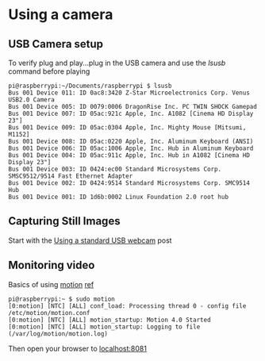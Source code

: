 # Using a camera

## USB Camera setup

To verify plug and play...plug in the USB camera and use the *lsusb* command before playing

```
pi@raspberrypi:~/Documents/raspberrypi $ lsusb
Bus 001 Device 011: ID 0ac8:3420 Z-Star Microelectronics Corp. Venus USB2.0 Camera
Bus 001 Device 005: ID 0079:0006 DragonRise Inc. PC TWIN SHOCK Gamepad
Bus 001 Device 007: ID 05ac:921c Apple, Inc. A1082 [Cinema HD Display 23"]
Bus 001 Device 009: ID 05ac:0304 Apple, Inc. Mighty Mouse [Mitsumi, M1152]
Bus 001 Device 008: ID 05ac:0220 Apple, Inc. Aluminum Keyboard (ANSI)
Bus 001 Device 006: ID 05ac:1006 Apple, Inc. Hub in Aluminum Keyboard
Bus 001 Device 004: ID 05ac:911c Apple, Inc. Hub in A1082 [Cinema HD Display 23"]
Bus 001 Device 003: ID 0424:ec00 Standard Microsystems Corp. SMSC9512/9514 Fast Ethernet Adapter
Bus 001 Device 002: ID 0424:9514 Standard Microsystems Corp. SMC9514 Hub
Bus 001 Device 001: ID 1d6b:0002 Linux Foundation 2.0 root hub
```

## Capturing Still Images

Start with the [Using a standard USB webcam](https://www.raspberrypi.org/documentation/usage/webcams/) post

## Monitoring video

Basics of using [motion](https://motion-project.github.io/) [ref](https://www.linux.com/learn/how-operate-linux-spycams-motion)

```
pi@raspberrypi:~ $ sudo motion
[0:motion] [NTC] [ALL] conf_load: Processing thread 0 - config file /etc/motion/motion.conf
[0:motion] [NTC] [ALL] motion_startup: Motion 4.0 Started
[0:motion] [NTC] [ALL] motion_startup: Logging to file (/var/log/motion/motion.log)
```

Then open your browser to [localhost:8081](http://localhost:8081/)
